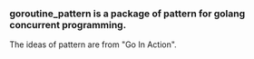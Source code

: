 ### goroutine_pattern is a package of pattern for golang concurrent programming.

The ideas of pattern are from "Go In Action".

